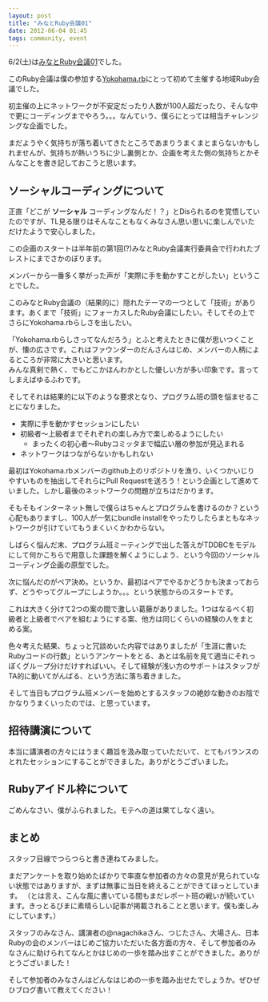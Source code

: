 ```yaml
---
layout: post
title: "みなとRuby会議01"
date: 2012-06-04 01:45
tags: community, event
---
```

6/2(土)は[みなとRuby会議01](http://regional.rubykaigi.org/minato01)でした。

このRuby会議は僕の参加する[Yokohama.rb](http://bukt.org/groups/3)にとって初めて主催する地域Ruby会議でした。

初主催の上にネットワークが不安定だったり人数が100人超だったり、そんな中で更にコーディングまでやろう。。。なんていう、僕らにとっては相当チャレンジングな企画でした。

まだようやく気持ちが落ち着いてきたところであまりうまくまとまらないかもしれませんが、気持ちが熱いうちに少し裏側とか、企画を考えた側の気持ちとかそんなことを書き記しておこうと思います。

## ソーシャルコーディングについて
正直「どこが **ソーシャル** コーディングなんだ！？」とDisられるのを覚悟していたのですが、TL見る限りはそんなこともなくみなさん思い思いに楽しんでいただけたようで安心しました。

この企画のスタートは半年前の第1回(?)みなとRuby会議実行委員会で行われたブレストにまでさかのぼります。

メンバーから一番多く挙がった声が「実際に手を動かすことがしたい」ということでした。

このみなとRuby会議の（結果的に）隠れたテーマの一つとして「技術」があります。あくまで「技術」にフォーカスしたRuby会議にしたい。そしてその上でさらにYokohama.rbらしさを出したい。

「Yokohama.rbらしさってなんだろう」とふと考えたときに僕が思いつくことが、懐の広さです。これはファウンダーのだんさんはじめ、メンバーの人柄によるところが非常に大きいと思います。  
みんな真剣で熱く、でもどこかほんわかとした優しい方が多い印象です。言ってしまえばゆるふわです。

そしてそれは結果的に以下のような要求となり、プログラム班の頭を悩ませることになりました。

- 実際に手を動かすセッションにしたい
- 初級者〜上級者までそれぞれの楽しみ方で楽しめるようにしたい
  - まったくの初心者〜Rubyコミッタまで幅広い層の参加が見込まれる
- ネットワークはつながらないかもしれない

最初はYokohama.rbメンバーのgithub上のリポジトリを漁り、いくつかいじりやすいものを抽出してそれらにPull Requestを送ろう！という企画として進めていました。しかし最後のネットワークの問題が立ちはだかります。

そもそもインターネット無しで僕らはちゃんとプログラムを書けるのか？という心配もありますし、100人が一気にbundle installをやったりしたらまともなネットワークが引けていてもうまくいくかわからない。

しばらく悩んだ末、プログラム班ミーティングで出した答えがTDDBCをモデルにして何かこちらで用意した課題を解くようにしよう、という今回のソーシャルコーディング企画の原型でした。

次に悩んだのがペア決め。というか、最初はペアでやるかどうかも決まっておらず、どうやってグループにしようか。。。という状態からのスタートです。

これは大きく分けて2つの案の間で激しい葛藤がありました。1つはなるべく初級者と上級者でペアを組むようにする案、他方は同じくらいの経験の人をまとめる案。

色々考えた結果、ちょっと冗談めいた内容ではありましたが「生涯に書いたRubyコードの行数」というアンケートをとる、あとは名前を見て適当にそれっぽくグループ分けだけすればいい。そして経験が浅い方のサポートはスタッフがTA的に動いてがんばる、という方法に落ち着きました。

そして当日もプログラム班メンバーを始めとするスタッフの絶妙な動きのお陰でかなりうまくいったのでは、と思っています。

## 招待講演について
本当に講演者の方々にはうまく趣旨を汲み取っていただいて、とてもバランスのとれたセッションにすることができました。ありがとうございました。

## Rubyアイドル枠について
ごめんなさい、僕がふられました。モテへの道は果てしなく遠い。

## まとめ
スタッフ目線でつらつらと書き連ねてみました。

まだアンケートを取り始めたばかりで率直な参加者の方々の意見が見られていない状態ではありますが、まずは無事に当日を終えることができてほっとしています。
（とは言え、こんな風に書いている間もまだレポート班の戦いが続いています。きっとるびまに素晴らしい記事が掲載されることと思います。僕も楽しみにしています。）

スタッフのみなさん、講演者の@nagachikaさん、つじたさん、大場さん、日本Rubyの会のメンバーはじめご協力いただいた各方面の方々、そして参加者のみなさんに助けられてなんとかはじめの一歩を踏み出すことができました。ありがとうございました！

そして参加者のみなさんはどんなはじめの一歩を踏み出せたでしょうか。ぜひぜひブログ書いて教えてください！

